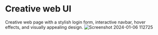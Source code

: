 # Creative web UI 
 Creative web page with a stylish login form, interactive navbar, hover effects, and visually appealing design.
![Screenshot 2024-01-06 112725](https://github.com/Jeel1312/13_Praroz-Web-design-login/assets/153166867/6a5ce2ad-e433-42c5-bf7e-ddc76b795ac6)
